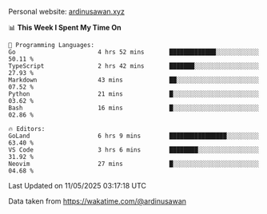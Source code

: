 Personal website: [ardinusawan.xyz](https://ardinusawan.xyz)

<!--START_SECTION:waka-->
📊 **This Week I Spent My Time On** 

```text
💬 Programming Languages: 
Go                       4 hrs 52 mins       █████████████░░░░░░░░░░░░   50.11 % 
TypeScript               2 hrs 42 mins       ███████░░░░░░░░░░░░░░░░░░   27.93 % 
Markdown                 43 mins             ██░░░░░░░░░░░░░░░░░░░░░░░   07.52 % 
Python                   21 mins             █░░░░░░░░░░░░░░░░░░░░░░░░   03.62 % 
Bash                     16 mins             █░░░░░░░░░░░░░░░░░░░░░░░░   02.86 % 

🔥 Editors: 
GoLand                   6 hrs 9 mins        ████████████████░░░░░░░░░   63.40 % 
VS Code                  3 hrs 6 mins        ████████░░░░░░░░░░░░░░░░░   31.92 % 
Neovim                   27 mins             █░░░░░░░░░░░░░░░░░░░░░░░░   04.68 % 
```


 Last Updated on 11/05/2025 03:17:18 UTC
<!--END_SECTION:waka-->
Data taken from https://wakatime.com/@ardinusawan
